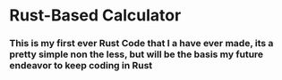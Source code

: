 # Rust-Based Calculator
### This is my first ever Rust Code that I a have ever made, its a pretty simple non the less, but will be the basis my future endeavor to keep coding in Rust
